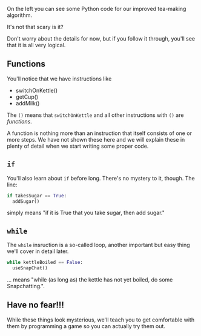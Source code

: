 On the left you can see some Python code for our improved tea-making algorithm.

It's not that scary is it?

Don't worry about the details for now, but if you follow it through, you'll see that it is all very logical.

## Functions
You'll notice that we have instructions like

- switchOnKettle()
- getCup()
- addMilk()

The `()` means that `switchOnKettle` and all other instructions with `()` are *functions*. 

A function is nothing more than an instruction that itself consists of one or more steps. We have not shown these here and we will explain these in plenty of detail when we start writing some proper code.

## `if`
You'll also learn about `if` before long. There's no mystery to it, though. The line:

```python
if takesSugar == True:
  addSugar()
```

simply means "if it is True that you take sugar, then add sugar."

## `while`
The `while` insruction is a so-called loop, another important but easy thing we'll cover in detail later.

```python
while kettleBoiled == False:
  useSnapChat()
```

... means "while (as long as) the kettle has not yet boiled, do some Snapchatting.".

## Have no fear!!!
While these things look mysterious, we'll teach you to get comfortable with them by programming a game so you can actually try them out.
